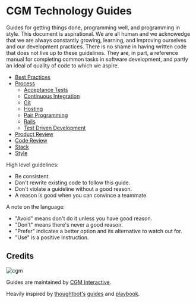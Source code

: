 CGM Technology Guides
=====================

Guides for getting things done, programming well, and programming in style. This document is aspirational. We are all human and we acknowedge that we are always constantly growing, learning, and improving ourselves and our development practices. There is no shame in having written code that does not live up to these guidelines. They are, in part, a reference manual for completing common tasks in software development, and partly an ideal of quality of code to which we aspire.

* [Best Practices](./best-practices.md)
* [Process](/process)
  * [Acceptance Tests](/process/acceptance-tests.md)
  * [Continuous Integration](/process/continuous-integration.md)
  * [Git](/process/git.md)
  * [Hosting](/process/hosting.md)
  * [Pair Programming](/process/pair-programming.md)
  * [Rails](/process/rails.md)
  * [Test Driven Development](/process/test-driven-development.md)
* [Product Review](./product-review.md)
* [Code Review](./code-review.md)
* [Stack](./stack.md)
* [Style](./style-guide.md)

High level guidelines:

* Be consistent.
* Don't rewrite existing code to follow this guide.
* Don't violate a guideline without a good reason.
* A reason is good when you can convince a teammate.

A note on the language:

* "Avoid" means don't do it unless you have good reason.
* "Don't" means there's never a good reason.
* "Prefer" indicates a better option and its alternative to watch out for.
* "Use" is a positive instruction.

Credits
-------

![cgm](https://avatars1.githubusercontent.com/u/10520654?v=4&s=200)

Guides are maintained by [CGM Interactive](http://cgminteractive.com/).

Heavily inspired by [thoughtbot's](https://thoughtbot.com/) [guides](https://github.com/thoughtbot/guides) and [playbook](https://thoughtbot.com/playbook).